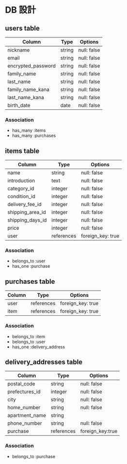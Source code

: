 # DB 設計

## users table

| Column             | Type                | Options                 |
|--------------------|---------------------|-------------------------|
| nickname           | string              | null: false             |
| email              | string              | null: false             |
| encrypted_password | string              | null: false             |
| family_name        | string              | null: false             |
| last_name          | string              | null: false             |
| family_name_kana   | string              | null: false             |
| last_name_kana     | string              | null: false             |
| birth_date         | date                | null: false             |

### Association

* has_many :items
* has_many :purchases

## items table

| Column             | Type       | Options           |
|--------------------|------------|-------------------|
| name               | string     | null: false       |
| introduction       | text       | null: false       |
| category_id        | integer    | null: false       |
| condition_id       | integer    | null: false       |
| delivery_fee_id    | integer    | null: false       |
| shipping_area_id   | integer    | null: false       |
| shipping_days_id   | integer    | null: false       |
| price              | integer    | null: false       |
| user               | references | foreign_key: true |

### Association

- belongs_to :user
- has_one :purchase

## purchases table

| Column      | Type       | Options           |
|-------------|------------|-------------------|
| user        | references | foreign_key: true |
| item        | references | foreign_key: true | 

### Association

- belongs_to :item
- belongs_to :user
- has_one :delivery_address

## delivery_addresses table

| Column           | Type                | Options                 |
|------------------|---------------------|-------------------------|
| postal_code      | string              | null: false             |
| prefectures_id   | integer             | null: false             |
| city             | string              | null: false             |
| home_number      | string              | null: false             |
| apartment_name   | string              |                         |
| phone_number     | string              | null: false             |
| purchase         | references          | foreign_key:true        |

### Association

- belongs_to :purchase